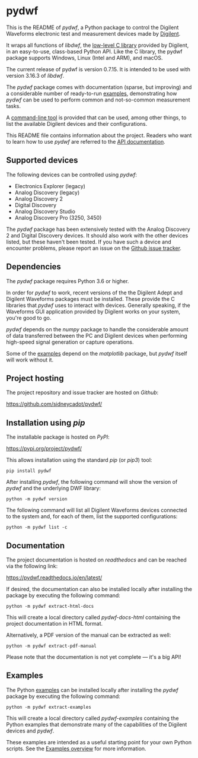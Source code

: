 # pydwf

This is the README of *pydwf*, a Python package to control the Digilent Waveforms electronic test and measurement devices made by [Digilent](https://store.digilentinc.com/).

It wraps all functions of *libdwf*, the [low-level C library](https://pydwf.readthedocs.io/en/latest/background/C_Library.html) provided by Digilent, in an easy-to-use, class-based Python API. Like the C library, the pydwf package supports Windows, Linux (Intel and ARM), and macOS.

The current release of pydwf is version 0.7.15.
It is intended to be used with version 3.16.3 of *libdwf*.

The *pydwf* package comes with documentation (sparse, but improving) and a considerable number of ready-to-run [examples](https://pydwf.readthedocs.io/en/latest/background/Examples.html), demonstrating how *pydwf* can be used to perform common and not-so-common measurement tasks.

A [command-line tool](https://pydwf.readthedocs.io/en/latest/background/CommandLineTool.html) is provided that can be used, among other things, to list the available Digilent devices and their configurations.

This README file contains information about the project. Readers who want to learn how to use *pydwf* are referred to the [API documentation](https://pydwf.readthedocs.io/en/latest/pydwf_api/index.html).

## Supported devices

The following devices can be controlled using *pydwf*:

* Electronics Explorer (legacy)
* Analog Discovery (legacy)
* Analog Discovery 2
* Digital Discovery
* Analog Discovery Studio
* Analog Discovery Pro (3250, 3450)

The *pydwf* package has been extensively tested with the Analog Discovery 2 and Digital Discovery devices. It should also work with the other devices listed, but these haven't been tested. If you have such a device and encounter problems, please report an issue on the [Github issue tracker](https://github.com/sidneycadot/pydwf/issues>).

## Dependencies

The *pydwf* package requires Python 3.6 or higher.

In order for *pydwf* to work, recent versions of the the Digilent Adept and Digilent Waveforms packages must be installed. These provide the C libraries that *pydwf* uses to interact with devices. Generally speaking, if the Waveforms GUI application provided by Digilent works on your system, you're good to go.

*pydwf* depends on the *numpy* package to handle the considerable amount of data transferred between the PC and Digilent devices when performing high-speed signal generation or capture operations.

Some of the [examples](https://pydwf.readthedocs.io/en/latest/background/Examples.html) depend on the *matplotlib* package, but *pydwf* itself will work without it.

## Project hosting

The project repository and issue tracker are hosted on *Github*:

https://github.com/sidneycadot/pydwf/

## Installation using *pip*

The installable package is hosted on *PyPI*:

https://pypi.org/project/pydwf/

This allows installation using the standard *pip* (or *pip3*) tool:

```
pip install pydwf
```

After installing *pydwf*, the following command will show the version of *pydwf* and the underlying DWF library:

```
python -m pydwf version
```

The following command will list all Digilent Waveforms devices connected to the system and, for each of them, list the supported configurations:

```
python -m pydwf list -c
```

## Documentation

The project documentation is hosted on *readthedocs* and can be reached via the following link:

https://pydwf.readthedocs.io/en/latest/

If desired, the documentation can also be installed locally after installing the package by executing the following command:

```
python -m pydwf extract-html-docs
```
This will create a local directory called *pydwf-docs-html* containing the project documentation in HTML format.

Alternatively, a PDF version of the manual can be extracted as well:

```
python -m pydwf extract-pdf-manual
```

Please note that the documentation is not yet complete — it's a big API!

## Examples

The Python [examples](https://pydwf.readthedocs.io/en/latest/background/Examples.html) can be installed locally after installing the *pydwf* package by executing the following command:

```
python -m pydwf extract-examples
```

This will create a local directory called *pydwf-examples* containing the Python examples that demonstrate many of the capabilities of the Digilent devices and *pydwf*.

These examples are intended as a useful starting point for your own Python scripts. See the [Examples overview](https://pydwf.readthedocs.io/en/latest/background/Examples.html) for more information.
